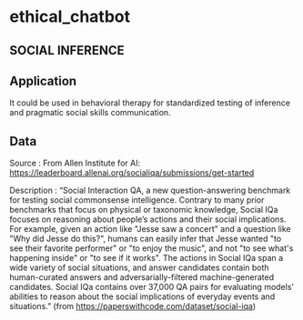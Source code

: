# ethical_chatbot

## SOCIAL INFERENCE

## Application
<p>It could be used in behavioral therapy for standardized testing of inference and 
pragmatic social skills communication.
</p>

## Data
Source : From Allen Institute for AI: https://leaderboard.allenai.org/socialiqa/submissions/get-started

Description : “Social Interaction QA, a new question-answering benchmark for testing social commonsense intelligence. 
Contrary to many prior benchmarks that focus on physical or taxonomic knowledge, Social IQa focuses on reasoning about 
people’s actions and their social implications. For example, given an action like "Jesse saw a concert" and a question 
like "Why did Jesse do this?", humans can easily infer that Jesse wanted "to see their favorite performer" or 
"to enjoy the music", and not "to see what's happening inside" or "to see if it works". The actions in Social IQa span 
a wide variety of social situations, and answer candidates contain both human-curated answers and adversarially-filtered 
machine-generated candidates. Social IQa contains over 37,000 QA pairs for evaluating models’ abilities to reason about 
the social implications of everyday events and situations.” (from https://paperswithcode.com/dataset/social-iqa)

